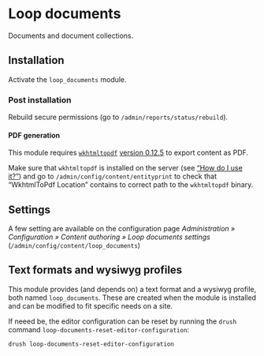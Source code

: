 # Loop documents

Documents and document collections.

## Installation

Activate the `loop_documents` module.

### Post installation

Rebuild secure permissions (go to `/admin/reports/status/rebuild`).

#### PDF generation

This module requires [`wkhtmltopdf`](https://wkhtmltopdf.org/) [version
0.12.5](https://github.com/wkhtmltopdf/wkhtmltopdf/releases/tag/0.12.5) to
export content as PDF.

Make sure that `wkhtmltopdf` is installed on the server (see [“How do I use
it?”](https://wkhtmltopdf.org/index.html)) and go to
`/admin/config/content/entityprint` to check that “WkhtmlToPdf Location”
contains to correct path to the `wkhtmltopdf` binary.

## Settings

A few setting are available on the configuration page *Administration »
Configuration » Content authoring » Loop documents settings*
(`/admin/config/content/loop_documents`)

## Text formats and wysiwyg profiles

This module provides (and depends on) a text format and a wysiwyg profile, both
named `loop_documents`. These are created when the module is installed and can
be modified to fit specific needs on a site.

If neeed be, the editor configuration can be reset by running the `drush`
command `loop-documents-reset-editor-configuration`:

```sh
drush loop-documents-reset-editor-configuration
```
